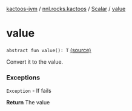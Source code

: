 [kactoos-jvm](../../index.md) / [nnl.rocks.kactoos](../index.md) / [Scalar](index.md) / [value](.)

# value

`abstract fun value(): T` [(source)](https://github.com/neonailol/kactoos/blob/master/kactoos-jvm/src/main/kotlin/nnl/rocks/kactoos/Scalar.kt#L35)

Convert it to the value.

### Exceptions

`Exception` - If fails

**Return**
The value

